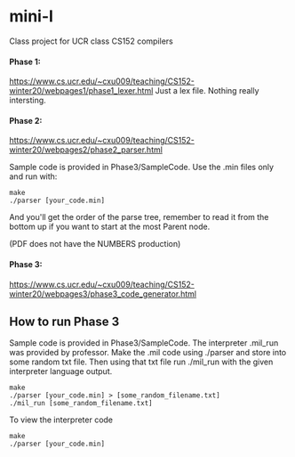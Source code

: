 # mini-l
Class project for UCR class CS152 compilers

#### Phase 1:
https://www.cs.ucr.edu/~cxu009/teaching/CS152-winter20/webpages1/phase1_lexer.html
Just a lex file. Nothing really intersting.

#### Phase 2:
https://www.cs.ucr.edu/~cxu009/teaching/CS152-winter20/webpages2/phase2_parser.html

Sample code is provided in Phase3/SampleCode. Use the .min files only and run with:
```
make
./parser [your_code.min]
```
And you'll get the order of the parse tree, remember to read it from the bottom up if you want to start at the most Parent node.

(PDF does not have the NUMBERS production)

#### Phase 3:
https://www.cs.ucr.edu/~cxu009/teaching/CS152-winter20/webpages3/phase3_code_generator.html


## How to run Phase 3
Sample code is provided in Phase3/SampleCode. The interpreter .mil_run was provided by professor. Make the .mil code using ./parser and store into some random txt file. Then using that txt file run ./mil_run with the given interpreter language output.

```
make
./parser [your_code.min] > [some_random_filename.txt]
./mil_run [some_random_filename.txt] 
```

To view the interpreter code
```
make
./parser [your_code.min]
```
